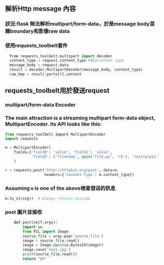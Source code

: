## 解析Http message 內容
### 狀況:flask 無法解析multipart/form-data，於是message body混雜boundary和影像raw data
### 使用requests_toolbelt套件

```python
  from requests_toolbelt.multipart import decoder
  content_type = request.content_type #取出content type
  message_body = request.data
  result = decoder.MultipartDecoder(message_body, content_type)
  raw_bmp = result.parts[0].content
```

## requests_toolbelt用於發送request
### multipart/form-data Encoder
### The main attraction is a streaming multipart form-data object, MultipartEncoder. Its API looks like this:
```python
from requests_toolbelt import MultipartEncoder
import requests

m = MultipartEncoder(
    fields={'field0': 'value', 'field1': 'value',
            'field2': ('filename', open('file.py', 'rb'), 'text/plain')}
    )

r = requests.post('http://httpbin.org/post', data=m,
                  headers={'Content-Type': m.content_type})
```
### Assuming `m` is one of the above檢查發送的訊息
```python
m.to_string()  # Always returns unicode
```
### post 圖片並接收
```python
    def post(self,args):
        import io
        from PIL import Image
        source_file = args.pop('source_file')
        image = source_file.read()
        image = Image.open(io.BytesIO(image))
        image.save('test.jpg')
        print(source_file.read())
        return "OK"
```
